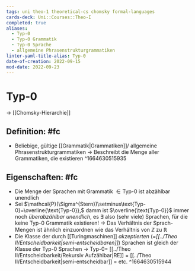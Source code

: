 ```yaml
---
tags: uni theo-1 theoretical-cs chomsky formal-languages
cards-deck: Uni::Courses::Theo-I
completed: true
aliases:
  - Typ-0
  - Typ-0 Grammatik
  - Typ-0 Sprache
  - allgemeine Phrasenstrukturgrammatiken
linter-yaml-title-alias: Typ-0
date-of-creation: 2022-09-15
mod-date: 2022-09-23
---
```


# Typ-0
→ [[Chomsky-Hierarchie]]

## Definition: #fc
- Beliebige, gültige [[Grammatik|Grammatiken]]/ allgemeine Phrasenstrukturgrammatiken
	→ Beschreibt die Menge aller Grammatiken, die existieren
^1664630515935

## Eigenschaften: #fc
- Die Menge der Sprachen mit Grammatik $\in\text{Typ-0}$ ist abzählbar unendlich
- Sei $\mathcal{P}(\Sigma^{Stern})\setminus\text{Typ-0}=\overline{\text{Typ-0}},$ damm ist $\overline{\text{Typ-0}}$ immer noch *überabzählbar unendlich*, es $\exists$ also (sehr viele) Sprachen, für die keine Typ-0 Grammatik existieren!
	→ Das Verhältnis der Sprach-Mengen ist ähnlich einzuordnen wie das Verhältnis von $\mathbb{Z}$ zu $\mathbb{R}$
- Die Klasse der durch [[Turingmaschinen]] *akzeptierten* (=*[[../Theo II/Entscheidbarkeit|semi-entscheidbaren]]*) Sprachen ist gleich der Klasse der Typ-0 Sprachen
	→ $\text{Typ-0}=$ [[../Theo II/Entscheidbarkeit/Rekursiv Aufzählbar|RE]] = [[../Theo II/Entscheidbarkeit|semi-entscheidbar]] = etc.
^1664630515944

